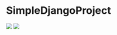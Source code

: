 # SimpleDjangoProject

![](https://pbs.twimg.com/media/FgX-0PZXEAE_tlY?format=jpg&name=large)
![](https://pbs.twimg.com/media/FgVGjD7WQAAZG6F?format=jpg&name=medium)











